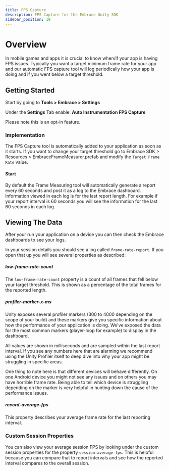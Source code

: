 ```yaml
---
title: FPS Capture
description: FPS Capture for the Embrace Unity SDK
sidebar_position: 19
---
```


# Overview

In mobile games and apps it is crucial to know when/if your app is having FPS issues. Typically you want a target minimum frame rate for your app and our automatic FPS capture  tool will log periodically how your app is doing and if you went below a target threshold.

## Getting Started

Start by going to **Tools > Embrace > Settings**

Under the **Settings** Tab enable:
**Auto Instrumentation FPS Capture**

Please note this is an opt-in feature.

### Implementation

The FPS Capture tool is automatically added to your application as soon as it starts. If you want to change your target threshold go to Embrace SDK > Resources > EmbraceFrameMeasurer.prefab and modify the `Target Frame Rate` value.

#### Start

By default the Frame Measuring tool will automatically generate a report every 60 seconds and post it as a log to the Embrace dashboard. Information viewed in each log is for the last report length. For example if your report interval is 60 seconds you will see the information for the last 60 seconds in each log.

## Viewing The Data

After your run your application on a device you can then check the Embrace dashboards to see your logs. 

In your session details you should see a log called `frame-rate-report`. If you open that up you will see several properties as described:

##### low-frame-rate-count

The `low-frame-rate-count` property is a count of all frames that fell below your target threshold. This is shown as a percentage of the total frames for the reported length.

##### profiler-marker-x-ms

Unity exposes several profiler markers (300 to 4000 depending on the scope of your build) and these markers give you specific information about how the performance of your application is doing. We've exposed the data for the most common markers (player-loop for example) to display in the dashboard.

All values are shown in milliseconds and are sampled within the last report interval. If you see any numbers here that are alarming we recommend using the Unity Profiler itself to deep dive into why your app might be struggling in specific areas. 

One thing to note here is that different devices will behave differently. On one Android device you might not see any issues and on others you may have horrible frame rate. Being able to tell which device is struggling depending on the marker is very helpful in hunting down the cause of the performance issues.

##### record-average-fps

This property describes your average frame rate for the last reporting interval.

### Custom Session Properties

You can also view your average session FPS by looking under the custom session properties for the property `session-average-fps`. This is helpful because you can compare that to report intervals and see how the reported interval compares to the overall session.